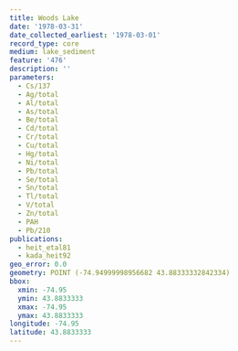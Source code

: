 ```yaml
---
title: Woods Lake
date: '1978-03-31'
date_collected_earliest: '1978-03-01'
record_type: core
medium: lake_sediment
feature: '476'
description: ''
parameters:
  - Cs/137
  - Ag/total
  - Al/total
  - As/total
  - Be/total
  - Cd/total
  - Cr/total
  - Cu/total
  - Hg/total
  - Ni/total
  - Pb/total
  - Se/total
  - Sn/total
  - Tl/total
  - V/total
  - Zn/total
  - PAH
  - Pb/210
publications:
  - heit_etal81
  - kada_heit92
geo_error: 0.0
geometry: POINT (-74.94999998956682 43.88333332842334)
bbox:
  xmin: -74.95
  ymin: 43.8833333
  xmax: -74.95
  ymax: 43.8833333
longitude: -74.95
latitude: 43.8833333
---
```

